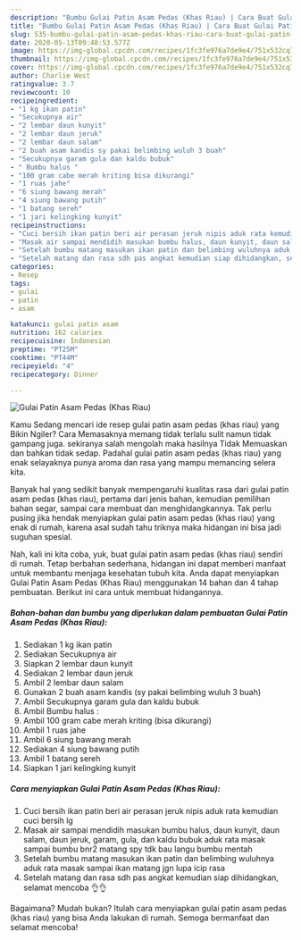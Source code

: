```yaml
---
description: "Bumbu Gulai Patin Asam Pedas (Khas Riau) | Cara Buat Gulai Patin Asam Pedas (Khas Riau) Yang Enak dan Simpel"
title: "Bumbu Gulai Patin Asam Pedas (Khas Riau) | Cara Buat Gulai Patin Asam Pedas (Khas Riau) Yang Enak dan Simpel"
slug: 535-bumbu-gulai-patin-asam-pedas-khas-riau-cara-buat-gulai-patin-asam-pedas-khas-riau-yang-enak-dan-simpel
date: 2020-05-13T09:48:53.577Z
image: https://img-global.cpcdn.com/recipes/1fc3fe976a7de9e4/751x532cq70/gulai-patin-asam-pedas-khas-riau-foto-resep-utama.jpg
thumbnail: https://img-global.cpcdn.com/recipes/1fc3fe976a7de9e4/751x532cq70/gulai-patin-asam-pedas-khas-riau-foto-resep-utama.jpg
cover: https://img-global.cpcdn.com/recipes/1fc3fe976a7de9e4/751x532cq70/gulai-patin-asam-pedas-khas-riau-foto-resep-utama.jpg
author: Charlie West
ratingvalue: 3.7
reviewcount: 10
recipeingredient:
- "1 kg ikan patin"
- "Secukupnya air"
- "2 lembar daun kunyit"
- "2 lembar daun jeruk"
- "2 lembar daun salam"
- "2 buah asam kandis sy pakai belimbing wuluh 3 buah"
- "Secukupnya garam gula dan kaldu bubuk"
- " Bumbu halus "
- "100 gram cabe merah kriting bisa dikurangi"
- "1 ruas jahe"
- "6 siung bawang merah"
- "4 siung bawang putih"
- "1 batang sereh"
- "1 jari kelingking kunyit"
recipeinstructions:
- "Cuci bersih ikan patin beri air perasan jeruk nipis aduk rata kemudian cuci bersih lg"
- "Masak air sampai mendidih masukan bumbu halus, daun kunyit, daun salam, daun jeruk, garam, gula, dan kaldu bubuk aduk rata masak sampai bumbu bnr2 matang spy tdk bau langu bumbu mentah"
- "Setelah bumbu matang masukan ikan patin dan belimbing wuluhnya aduk rata masak sampai ikan matang jgn lupa icip rasa"
- "Setelah matang dan rasa sdh pas angkat kemudian siap dihidangkan, selamat mencoba 👌👌"
categories:
- Resep
tags:
- gulai
- patin
- asam

katakunci: gulai patin asam 
nutrition: 162 calories
recipecuisine: Indonesian
preptime: "PT25M"
cooktime: "PT44M"
recipeyield: "4"
recipecategory: Dinner

---
```



![Gulai Patin Asam Pedas (Khas Riau)](https://img-global.cpcdn.com/recipes/1fc3fe976a7de9e4/751x532cq70/gulai-patin-asam-pedas-khas-riau-foto-resep-utama.jpg)

Kamu Sedang mencari ide resep gulai patin asam pedas (khas riau) yang Bikin Ngiler? Cara Memasaknya memang tidak terlalu sulit namun tidak gampang juga. sekiranya salah mengolah maka hasilnya Tidak Memuaskan dan bahkan tidak sedap. Padahal gulai patin asam pedas (khas riau) yang enak selayaknya punya aroma dan rasa yang mampu memancing selera kita.

Banyak hal yang sedikit banyak mempengaruhi kualitas rasa dari gulai patin asam pedas (khas riau), pertama dari jenis bahan, kemudian pemilihan bahan segar, sampai cara membuat dan menghidangkannya. Tak perlu pusing jika hendak menyiapkan gulai patin asam pedas (khas riau) yang enak di rumah, karena asal sudah tahu triknya maka hidangan ini bisa jadi suguhan spesial.




Nah, kali ini kita coba, yuk, buat gulai patin asam pedas (khas riau) sendiri di rumah. Tetap berbahan sederhana, hidangan ini dapat memberi manfaat untuk membantu menjaga kesehatan tubuh kita. Anda dapat menyiapkan Gulai Patin Asam Pedas (Khas Riau) menggunakan 14 bahan dan 4 tahap pembuatan. Berikut ini cara untuk membuat hidangannya.

<!--inarticleads1-->

##### Bahan-bahan dan bumbu yang diperlukan dalam pembuatan Gulai Patin Asam Pedas (Khas Riau):

1. Sediakan 1 kg ikan patin
1. Sediakan Secukupnya air
1. Siapkan 2 lembar daun kunyit
1. Sediakan 2 lembar daun jeruk
1. Ambil 2 lembar daun salam
1. Gunakan 2 buah asam kandis (sy pakai belimbing wuluh 3 buah)
1. Ambil Secukupnya garam gula dan kaldu bubuk
1. Ambil  Bumbu halus :
1. Ambil 100 gram cabe merah kriting (bisa dikurangi)
1. Ambil 1 ruas jahe
1. Ambil 6 siung bawang merah
1. Sediakan 4 siung bawang putih
1. Ambil 1 batang sereh
1. Siapkan 1 jari kelingking kunyit




<!--inarticleads2-->

##### Cara menyiapkan Gulai Patin Asam Pedas (Khas Riau):

1. Cuci bersih ikan patin beri air perasan jeruk nipis aduk rata kemudian cuci bersih lg
1. Masak air sampai mendidih masukan bumbu halus, daun kunyit, daun salam, daun jeruk, garam, gula, dan kaldu bubuk aduk rata masak sampai bumbu bnr2 matang spy tdk bau langu bumbu mentah
1. Setelah bumbu matang masukan ikan patin dan belimbing wuluhnya aduk rata masak sampai ikan matang jgn lupa icip rasa
1. Setelah matang dan rasa sdh pas angkat kemudian siap dihidangkan, selamat mencoba 👌👌




Bagaimana? Mudah bukan? Itulah cara menyiapkan gulai patin asam pedas (khas riau) yang bisa Anda lakukan di rumah. Semoga bermanfaat dan selamat mencoba!
